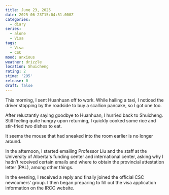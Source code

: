```yaml
---
title: June 23, 2025
date: 2025-06-23T15:04:51.000Z
categories:
  - diary
series:
  - alone
  - Visa
tags:
  - Visa
  - CSC
mood: anxious
weather: drizzle
location: Shuicheng
rating: 2
stime: '295'
release: 0
draft: false
---
```


This morning, I sent Huanhuan off to work. While hailing a taxi, I noticed the driver stopping by the roadside to buy a scallion pancake, so I got one too.

After reluctantly saying goodbye to Huanhuan, I hurried back to Shuicheng. Still feeling quite hungry upon returning, I quickly cooked some rice and stir-fried two dishes to eat.

It seems the mouse that had sneaked into the room earlier is no longer around.

In the afternoon, I started emailing Professor Liu and the staff at the University of Alberta's funding center and international center, asking why I hadn’t received certain emails and where to obtain the provincial attestation letter (PAL), among other things.

In the evening, I received a reply and finally joined the official CSC newcomers' group. I then began preparing to fill out the visa application information on the IRCC website. 